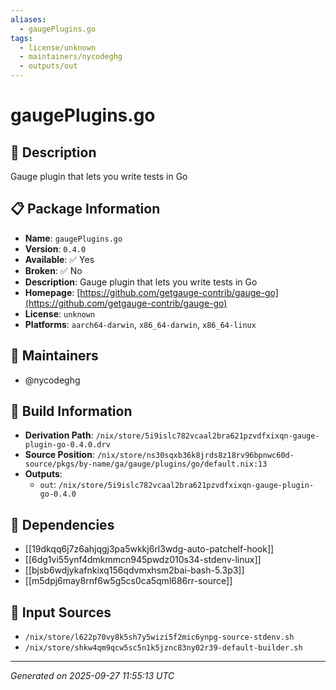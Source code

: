 ```yaml
---
aliases:
  - gaugePlugins.go
tags:
  - license/unknown
  - maintainers/nycodeghg
  - outputs/out
---
```


# gaugePlugins.go

## 📝 Description

Gauge plugin that lets you write tests in Go

## 📋 Package Information

- **Name**: `gaugePlugins.go`
- **Version**: `0.4.0`
- **Available**: ✅ Yes
- **Broken**: ✅ No
- **Description**: Gauge plugin that lets you write tests in Go
- **Homepage**: [https://github.com/getgauge-contrib/gauge-go](https://github.com/getgauge-contrib/gauge-go)
- **License**: `unknown`
- **Platforms**: `aarch64-darwin`, `x86_64-darwin`, `x86_64-linux`
## 👥 Maintainers

- @nycodeghg


## 🔧 Build Information

- **Derivation Path**: `/nix/store/5i9islc782vcaal2bra621pzvdfxixqn-gauge-plugin-go-0.4.0.drv`
- **Source Position**: `/nix/store/ns30sqxb36k8jrds8z18rv96bpnwc60d-source/pkgs/by-name/ga/gauge/plugins/go/default.nix:13`
- **Outputs**:
  - `out`:  `/nix/store/5i9islc782vcaal2bra621pzvdfxixqn-gauge-plugin-go-0.4.0`

## 🔗 Dependencies

- [[19dkqq6j7z6ahjqgj3pa5wkkj6rl3wdg-auto-patchelf-hook]]
- [[6dg1vi55ynf4dmkmmcn945pwdz010s34-stdenv-linux]]
- [[bjsb6wdjykafnkixq156qdvmxhsm2bai-bash-5.3p3]]
- [[m5dpj6may8rnf6w5g5cs0ca5qml686rr-source]]

## 📁 Input Sources

- `/nix/store/l622p70vy8k5sh7y5wizi5f2mic6ynpg-source-stdenv.sh`
- `/nix/store/shkw4qm9qcw5sc5n1k5jznc83ny02r39-default-builder.sh`

---
*Generated on 2025-09-27 11:55:13 UTC*
